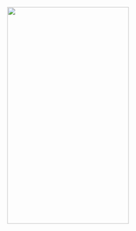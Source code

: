 <p align="center"><img src="https://user-images.githubusercontent.com/39688690/88074978-20e9d000-cbb3-11ea-8a73-d072b5390a5d.png" height="500px" width="280px" ></p>



